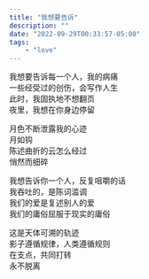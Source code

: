 ```yaml
---
title: "我想要告诉"
description: ""
date: "2022-09-29T00:33:57-05:00"
tags: 
    - "love"
---
```

我想要告诉每一个人，我的病痛\
一些经受过的创伤，会写作人生\
此时，我固执地不想翻页\
夜里，我想在你身边停留

月色不断泄露我的心迹\
月如钩\
陈述曲折的云怎么经过\
悄然而细碎

我想告诉你一个人，反复咀嚼的话\
我吞吐的，是陈词滥调\
我们的爱是复述别人的爱\
我们的庸俗屈服于现实的庸俗

这是天体可溯的轨迹\
影子遵循规律，人类遵循规则\
在支点，共同打转\
永不脱离
